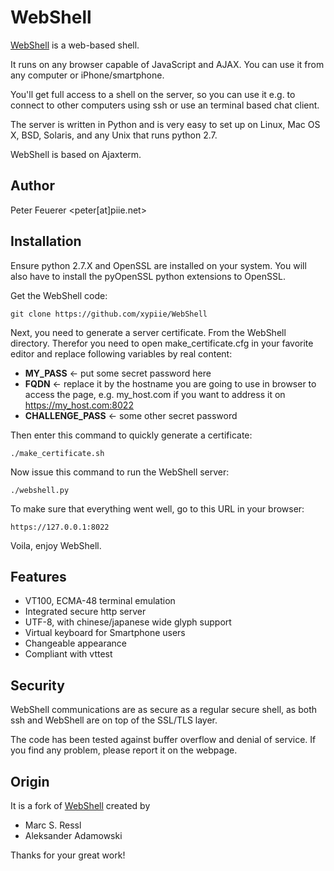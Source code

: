 WebShell
========
[WebShell](https://github.com/xypiie/WebShell) is a web-based shell.

It runs on any browser capable of JavaScript and AJAX. You can use it from any
computer or iPhone/smartphone.

You'll get full access to a shell on the server, so you can use it e.g. to
connect to other computers using ssh or use an terminal based chat client.

The server is written in Python and is very easy to set up on Linux, Mac OS X,
BSD, Solaris, and any Unix that runs python 2.7.

WebShell is based on Ajaxterm.

Author
------
Peter Feuerer <peter[at]piie.net>

Installation
------------
Ensure python 2.7.X and OpenSSL are installed on your system. You will also
have to install the pyOpenSSL python extensions to OpenSSL.

Get the WebShell code:

	git clone https://github.com/xypiie/WebShell

Next, you need to generate a server certificate. From the WebShell
directory.  Therefor you need to open make_certificate.cfg in your favorite
editor and replace following variables by real content:
 * __MY_PASS__		<- put some secret password here
 * __FQDN__		<- replace it by the hostname you are going to use in
			   browser to access the page, e.g. my_host.com if you
			   want to address it on https://my_host.com:8022
 * __CHALLENGE_PASS__ 	<- some other secret password

Then enter this command to quickly generate a certificate:

	./make_certificate.sh

Now issue this command to run the WebShell server:

	./webshell.py

To make sure that everything went well, go to this URL in your
browser:

	https://127.0.0.1:8022

Voila, enjoy WebShell.

Features
--------
 * VT100, ECMA-48 terminal emulation
 * Integrated secure http server
 * UTF-8, with chinese/japanese wide glyph support
 * Virtual keyboard for Smartphone users
 * Changeable appearance
 * Compliant with vttest

Security
--------
WebShell communications are as secure as a regular secure shell, as
both ssh and WebShell are on top of the SSL/TLS layer.

The code has been tested against buffer overflow and denial of
service. If you find any problem, please report it on the webpage.

Origin
------
It is a fork of [WebShell](https://code.google.com/p/web-shell/) created by
 * Marc S. Ressl
 * Aleksander Adamowski

Thanks for your great work!
